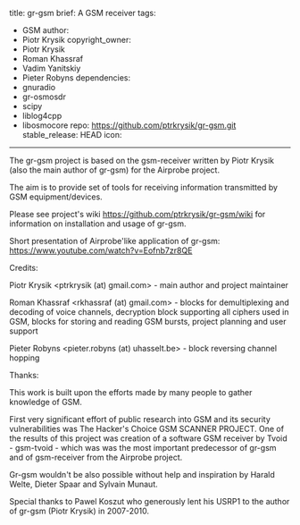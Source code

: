 title: gr-gsm
brief: A GSM receiver
tags:
  - GSM
author:
  - Piotr Krysik
copyright_owner:
  - Piotr Krysik
  - Roman Khassraf
  - Vadim Yanitskiy
  - Pieter Robyns
dependencies:
  - gnuradio
  - gr-osmosdr
  - scipy
  - liblog4cpp
  - libosmocore
repo: https://github.com/ptrkrysik/gr-gsm.git
stable_release: HEAD
icon:
---

The gr-gsm project is based on the gsm-receiver written by Piotr Krysik (also the main author of gr-gsm) for the Airprobe project.

The aim is to provide set of tools for receiving information transmitted by GSM equipment/devices.

Please see project's wiki https://github.com/ptrkrysik/gr-gsm/wiki for information on installation and usage of gr-gsm.

Short presentation of Airprobe'like application of gr-gsm: https://www.youtube.com/watch?v=Eofnb7zr8QE

Credits:

Piotr Krysik <ptrkrysik (at) gmail.com> - main author and project maintainer

Roman Khassraf <rkhassraf (at) gmail.com> - blocks for demultiplexing and decoding of voice channels, decryption block supporting all ciphers used in GSM, blocks for storing and reading GSM bursts, project planning and user support

Pieter Robyns <pieter.robyns (at) uhasselt.be> - block reversing channel hopping

Thanks:

This work is built upon the efforts made by many people to gather knowledge of GSM.

First very significant effort of public research into GSM and its security vulnerabilities was The Hacker's Choice GSM SCANNER PROJECT. One of the results of this project was creation of a software GSM receiver by Tvoid - gsm-tvoid - which was was the most important predecessor of gr-gsm and of gsm-receiver from the Airprobe project.

Gr-gsm wouldn't be also possible without help and inspiration by Harald Welte, Dieter Spaar and Sylvain Munaut.

Special thanks to Pawel Koszut who generously lent his USRP1 to the author of gr-gsm (Piotr Krysik) in 2007-2010.
